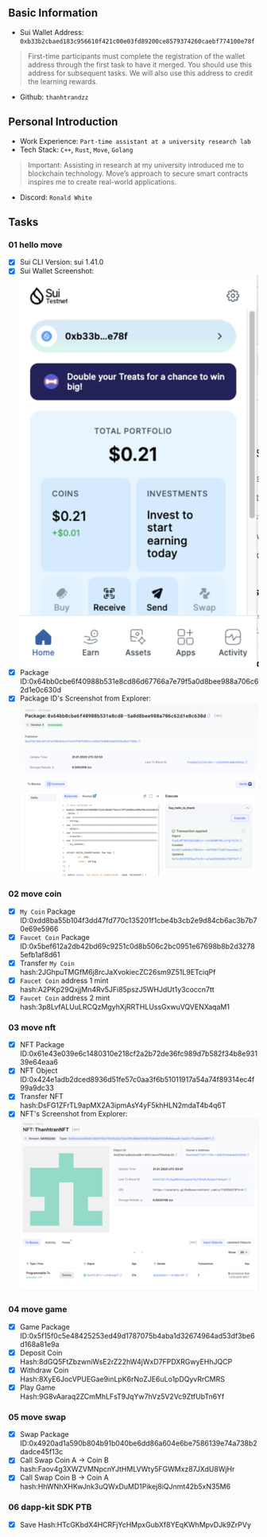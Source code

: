 ## Basic Information
- Sui Wallet Address: `0xb33b2cbaed183c956610f421c00e03fd89200ce8579374260caebf774100e78f`
> First-time participants must complete the registration of the wallet address through the first task to have it merged. You should use this address for subsequent tasks. We will also use this address to credit the learning rewards.
- Github: `thanhtrandzz`

## Personal Introduction
- Work Experience: `Part-time assistant at a university research lab`
- Tech Stack: `C++`, `Rust`, `Move`, `Golang`
> Important: Assisting in research at my university introduced me to blockchain technology. Move’s approach to secure smart contracts inspires me to create real-world applications.
- Discord: `Ronald White`

## Tasks

### 01 hello move
- [x] Sui CLI Version: sui 1.41.0
- [x] Sui Wallet Screenshot: ![](images/sui_wallet.png)
- [x] Package ID:0x64bb0cbe6f40988b531e8cd86d67766a7e79f5a0d8bee988a706c62d1e0c630d
- [x] Package ID's Screenshot from Explorer: ![](images/packageid.png)

### 02 move coin
- [x] `My Coin` Package ID:0xdd8ba55b104f3dd47fd770c135201f1cbe4b3cb2e9d84cb6ac3b7b70e69e5966
- [x] `Faucet Coin` Package ID:0x5bef612a2db42bd69c9251c0d8b506c2bc0951e67698b8b2d32785efb1af8d61
- [x] Transfer `My Coin` hash:2JGhpuTMGfM6j8rcJaXvokiecZC26sm9Z51L9ETciqPf
- [x] `Faucet Coin` address 1 mint hash:A2PKp29QxjjMn4Rv5JFi85pszJ5WHJdUt1y3coccn7tt
- [x] `Faucet Coin` address 2 mint hash:3p8LvfALUuLRCQzMgyhXjRRTHLUssGxwuVQVENXaqaM1

### 03 move nft
- [x] NFT Package ID:0x61e43e039e6c1480310e218cf2a2b72de36fc989d7b582f34b8e93139e64eaa6
- [x] NFT Object ID:0x424e1adb2dced8936d51fe57c0aa3f6b51011917a54a74f89314ec4f99a9dc33
- [x] Transfer NFT hash:DsFG1ZFrTL9apMX2A3ipmAsY4yF5khHLN2mdaT4b4q6T
- [x] NFT's Screenshot from Explorer: ![](images/nft.png)

### 04 move game
- [x] Game Package ID:0x5f15f0c5e48425253ed49d1787075b4aba1d32674964ad53df3be6d168a81e9a
- [x] Deposit Coin Hash:8dGQ5FtZbzwniWsE2rZ22hW4jWxD7FPDXRGwyEHhJQCP
- [x] Withdraw Coin Hash:8XyE6JocVPUEGae9inLpK6rNoZJE6uLo1pDQyvRrCMRS
- [x] Play Game Hash:9G8vAaraq2ZCmMhLFsT9JqYw7hVz5V2Vc9ZtfUbTn6Yf

### 05 move swap
- [x] Swap Package ID:0x4920ad1a590b804b91b040be6dd86a604e6be7586139e74a738b2dadce45f13c
- [x] Call Swap Coin A -> Coin B hash:Faov4g3XWZVMNpcnYJtHMLVWty5FGWMxz87JXdU8WjHr
- [x] Call Swap Coin B -> Coin A hash:HhWNhXHKwJnk3uQWxDuMD1Pikej8iQJnmt42b5xN35M6

### 06 dapp-kit SDK PTB
- [x] Save Hash:HTcGKbdX4HCRFjYcHMpxGubXf8YEqKWhMpvDJk9ZrPVy
